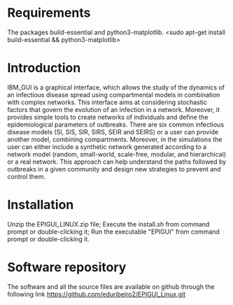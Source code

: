 Requirements
==================================
The packages build-essential and python3-matplotlib. <sudo apt-get install build-essential && python3-matplotlib>


Introduction
==================================
IBM_GUI is a graphical interface, which allows the study of the dynamics of an infectious disease 
spread using compartmental models in combination with complex networks. This interface aims at 
considering stochastic factors that govern the evolution of an infection in a network. Moreover, 
it provides simple tools to create networks of individuals and define the epidemiological parameters
of outbreaks. There are six common infectious disease models (SI, SIS, SIR, SIRS, SEIR and SEIRS) or
a user can provide another model, combining compartments. Moreover, in the simulations the user can
either include a synthetic network generated according to a network model (random, small-world,
scale-free, modular, and hierarchical) or a real network. This approach can help understand the paths
followed by outbreaks in a given community and design new strategies to prevent and control them.


Installation
==================================
Unzip the EPIGUI_LINUX.zip file;
Execute the install.sh from command prompt or double-clicking it;
Run the executable "EPIGUI" from command prompt or double-clicking it.


Software repository
==================================
The software and all the source files are available on github through the following link <https://github.com/eduribeiro2/EPIGUI_Linux.git>
